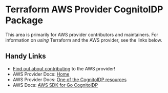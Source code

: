 # Terraform AWS Provider CognitoIDP Package

This area is primarily for AWS provider contributors and maintainers. For information on _using_ Terraform and the AWS provider, see the links below.

## Handy Links

* [Find out about contributing](https://hashicorp.github.io/terraform-provider-aws/#contribute) to the AWS provider!
* AWS Provider Docs: [Home](https://registry.terraform.io/providers/hashicorp/aws/latest/docs)
* AWS Provider Docs: [One of the CognitoIDP resources](https://registry.terraform.io/providers/hashicorp/aws/latest/docs/resources/cognito_identity_provider)
* AWS Docs: [AWS SDK for Go CognitoIDP](https://docs.aws.amazon.com/sdk-for-go/api/service/cognitoidentityprovider/)
